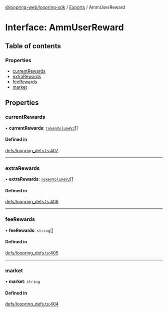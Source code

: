 [@loopring-web/loopring-sdk](../README.md) / [Exports](../modules.md) / AmmUserReward

# Interface: AmmUserReward

## Table of contents

### Properties

- [currentRewards](AmmUserReward.md#currentrewards)
- [extraRewards](AmmUserReward.md#extrarewards)
- [feeRewards](AmmUserReward.md#feerewards)
- [market](AmmUserReward.md#market)

## Properties

### currentRewards

• **currentRewards**: [`TokenVolumeV3`](TokenVolumeV3.md)[]

#### Defined in

[defs/loopring_defs.ts:407](https://github.com/Loopring/loopring_sdk/blob/300ee65/src/defs/loopring_defs.ts#L407)

___

### extraRewards

• **extraRewards**: [`TokenVolumeV3`](TokenVolumeV3.md)[]

#### Defined in

[defs/loopring_defs.ts:406](https://github.com/Loopring/loopring_sdk/blob/300ee65/src/defs/loopring_defs.ts#L406)

___

### feeRewards

• **feeRewards**: `string`[]

#### Defined in

[defs/loopring_defs.ts:405](https://github.com/Loopring/loopring_sdk/blob/300ee65/src/defs/loopring_defs.ts#L405)

___

### market

• **market**: `string`

#### Defined in

[defs/loopring_defs.ts:404](https://github.com/Loopring/loopring_sdk/blob/300ee65/src/defs/loopring_defs.ts#L404)
